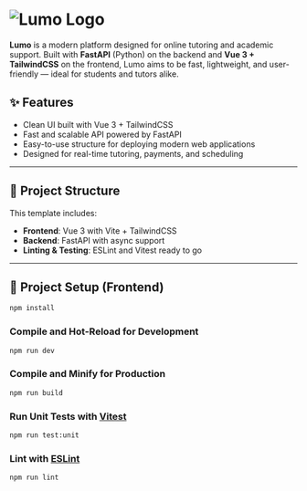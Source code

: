 # ![Lumo Logo](https://aleixribalta.com/projects/lumo.webp)

**Lumo** is a modern platform designed for online tutoring and academic support. Built with **FastAPI** (Python) on the backend and **Vue 3 + TailwindCSS** on the frontend, Lumo aims to be fast, lightweight, and user-friendly — ideal for students and tutors alike.

## ✨ Features

- Clean UI built with Vue 3 + TailwindCSS
- Fast and scalable API powered by FastAPI
- Easy-to-use structure for deploying modern web applications
- Designed for real-time tutoring, payments, and scheduling

---

## 🧱 Project Structure

This template includes:

- **Frontend**: Vue 3 with Vite + TailwindCSS
- **Backend**: FastAPI with async support
- **Linting & Testing**: ESLint and Vitest ready to go

---

## 🚀 Project Setup (Frontend)


```sh
npm install
```

### Compile and Hot-Reload for Development

```sh
npm run dev
```

### Compile and Minify for Production

```sh
npm run build
```

### Run Unit Tests with [Vitest](https://vitest.dev/)

```sh
npm run test:unit
```

### Lint with [ESLint](https://eslint.org/)

```sh
npm run lint
```
